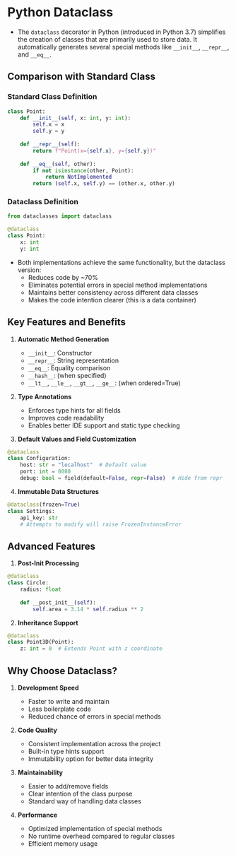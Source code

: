 # Python Dataclass
* The `dataclass` decorator in Python (introduced in Python 3.7) simplifies the creation of classes that are primarily used to store data. It automatically generates several special methods like `__init__`, `__repr__`, and `__eq__`.

## Comparison with Standard Class

### Standard Class Definition
```python
class Point:
    def __init__(self, x: int, y: int):
        self.x = x
        self.y = y
    
    def __repr__(self):
        return f"Point(x={self.x}, y={self.y})"
    
    def __eq__(self, other):
        if not isinstance(other, Point):
            return NotImplemented
        return (self.x, self.y) == (other.x, other.y)
```

### Dataclass Definition
```python
from dataclasses import dataclass

@dataclass
class Point:
    x: int
    y: int
```

* Both implementations achieve the same functionality, but the dataclass version:
  - Reduces code by ~70%
  - Eliminates potential errors in special method implementations
  - Maintains better consistency across different data classes
  - Makes the code intention clearer (this is a data container)

## Key Features and Benefits
1. **Automatic Method Generation**
   - `__init__`: Constructor
   - `__repr__`: String representation
   - `__eq__`: Equality comparison
   - `__hash__`: (when specified)
   - `__lt__`, `__le__`, `__gt__`, `__ge__`: (when ordered=True)

2. **Type Annotations**
   - Enforces type hints for all fields
   - Improves code readability
   - Enables better IDE support and static type checking

3. **Default Values and Field Customization**
```python
@dataclass
class Configuration:
    host: str = "localhost"  # Default value
    port: int = 8080
    debug: bool = field(default=False, repr=False)  # Hide from repr
```

4. **Immutable Data Structures**
```python
@dataclass(frozen=True)
class Settings:
    api_key: str
    # Attempts to modify will raise FrozenInstanceError
```

## Advanced Features

1. **Post-Init Processing**
```python
@dataclass
class Circle:
    radius: float
    
    def __post_init__(self):
        self.area = 3.14 * self.radius ** 2
```

2. **Inheritance Support**
```python
@dataclass
class Point3D(Point):
    z: int = 0  # Extends Point with z coordinate
```

## Why Choose Dataclass?
1. **Development Speed**
   - Faster to write and maintain
   - Less boilerplate code
   - Reduced chance of errors in special methods

2. **Code Quality**
   - Consistent implementation across the project
   - Built-in type hints support
   - Immutability option for better data integrity

3. **Maintainability**
   - Easier to add/remove fields
   - Clear intention of the class purpose
   - Standard way of handling data classes

4. **Performance**
   - Optimized implementation of special methods
   - No runtime overhead compared to regular classes
   - Efficient memory usage